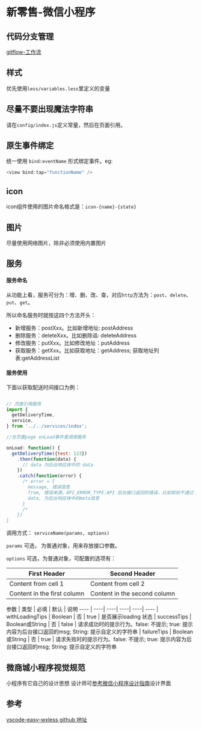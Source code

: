 # 新零售-微信小程序

## 代码分支管理
[gitflow-工作流][1]

## 样式

优先使用`less/variables.less`里定义的变量

## 尽量不要出现魔法字符串

请在`config/index.js`定义常量，然后在页面引用。

## 原生事件绑定

统一使用 `bind:eventName` 形式绑定事件。eg:

```js
<view bind:tap="functionName" />
```

## icon

icon组件使用的图片命名格式是：`icon-{name}-{state}`

## 图片

尽量使用网络图片，除非必须使用内置图片

## 服务

#### 服务命名
 
从功能上看，服务可分为：增、删、改、查，对应`http`方法为：`post`、`delete`、`put`、`get`。

所以命名服务时就按这四个方法开头：

- 新增服务：postXxx。比如新增地址: postAddress
- 删除服务：deleteXxx。比如删除䢑: deleteAddress
- 修改服务：putXxx。比如修改地址：putAddress
- 获取服务：getXxx。比如获取地址：getAddress; 获取地址列表:getAddressList

#### 服务使用

下面以获取配送时间接口为例：

```js

// 页面引用服务
import {
  getDeliveryTime,
  service,
} from '../../services/index';

//在页面page onLoad事件里调用服务

onLoad: function() {
  getDeliveryTime({test: 123})
    .then(function(data) {
      // data 为后台响应体中的 data
    })
    .catch(function(error) {
      /* error = {
        message, 错误信息
        from, 错误来源。API_ERROR_TYPE.API 后台接口返回的错误，比如校验不通过；API_ERROR_TYPE.HTTP 其他因素返回的错误, 比如断网等。
        data, 为后台响应体中的meta信息
      }
      /*
    })
}

```
调用方式：
`serviceName(params, options)`

`params` 可选， 为普通对象，用来存放接口参数。

`options` 可选，为普通对象，可配置的选项有：

First Header | Second Header
------------ | -------------
Content from cell 1 | Content from cell 2
Content in the first column | Content in the second column

参数 | 类型 | 必填 | 默认 | 说明 
---- | ----| ----| ----| ----| ----
| withLoadingTips | Boolean | 否 | true | 是否展示loading 状态
| successTips | Boolean或String | 否 | false | 请求成功时的提示行为。false: 不提示; true: 提示内容为后台接口返回的msg; String: 提示自定义的字符串
| failureTips | Boolean或String | 否 | true | 请求失败时的提示行为。false: 不提示; true: 提示内容为后台接口返回的msg; String: 提示自定义的字符串

## 微商城小程序视觉规范

小程序有它自己的设计思想 设计师可[参考微信小程序设计指南][3]设计界面

## 参考

[vscode-easy-wxless github 地址][2]

[1]:https://github.com/xfxb/fe-specification/blob/master/gitflow.md "gitflow-工作流"
[2]:https://github.com/yunfeizuo/vscode-easy-wxless "vscode-easy-wxless github 地址"
[3]:https://developers.weixin.qq.com/miniprogram/design/index.html?t=18092720 "微信小程序设计指南"

